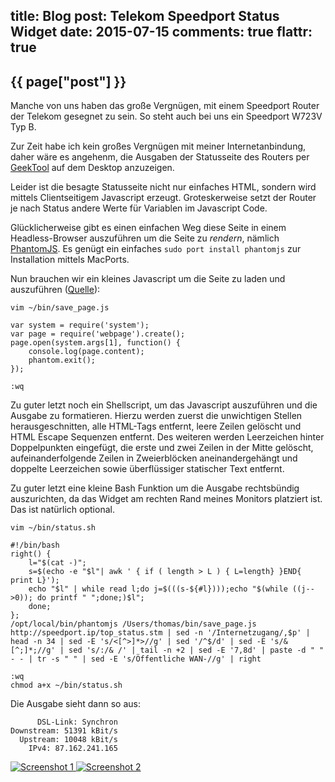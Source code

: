title: Blog
post: Telekom Speedport Status Widget
date: 2015-07-15
comments: true
flattr: true
---

## {{ page["post"] }}
<!--%
from datetime import datetime
date = datetime.strptime(page["date"], "%Y-%m-%d").strftime("%B %d, %Y")
print "*Posted at %s.*" % date
%-->

Manche von uns haben das große Vergnügen, mit einem Speedport Router der Telekom gesegnet zu sein. So steht auch bei uns ein Speedport W723V Typ B.

Zur Zeit habe ich kein großes Vergnügen mit meiner Internetanbindung, daher wäre es angehenm, die Ausgaben der Statusseite des Routers per [GeekTool](http://projects.tynsoe.org/en/geektool/) auf dem Desktop anzuzeigen.

Leider ist die besagte Statusseite nicht nur einfaches HTML, sondern wird mittels Clientseitigem Javascript erzeugt. Groteskerweise setzt der Router je nach Status andere Werte für Variablen im Javascript Code.

Glücklicherweise gibt es einen einfachen Weg diese Seite in einem Headless-Browser auszuführen um die Seite zu *rendern*, nämlich [PhantomJS](http://phantomjs.org). Es genügt ein einfaches `sudo port install phantomjs` zur Installation mittels MacPorts.

Nun brauchen wir ein kleines Javascript um die Seite zu laden und auszuführen ([Quelle](http://superuser.com/a/448517)):

    vim ~/bin/save_page.js

    var system = require('system');
    var page = require('webpage').create();
    page.open(system.args[1], function() {
        console.log(page.content);
        phantom.exit();
    });
    
    :wq

Zu guter letzt noch ein Shellscript, um das Javascript auszuführen und die Ausgabe zu formatieren. Hierzu werden zuerst die unwichtigen Stellen herausgeschnitten, alle HTML-Tags entfernt, leere Zeilen gelöscht und HTML Escape Sequenzen entfernt. Des weiteren werden Leerzeichen hinter Doppelpunkten eingefügt, die erste und zwei Zeilen in der Mitte gelöscht, aufeinanderfolgende Zeilen in Zweierblöcken aneinandergehängt und doppelte Leerzeichen sowie überflüssiger statischer Text entfernt.

Zu guter letzt eine kleine Bash Funktion um die Ausgabe rechtsbündig auszurichten, da das Widget am rechten Rand meines Monitors platziert ist. Das ist natürlich optional.

    vim ~/bin/status.sh
    
    #!/bin/bash
    right() {
        l="$(cat -)";
        s=$(echo -e "$l"| awk ' { if ( length > L ) { L=length} }END{ print L}');
        echo "$l" | while read l;do j=$(((s-${#l})));echo "$(while ((j-->0)); do printf " ";done;)$l";
        done;
    };
    /opt/local/bin/phantomjs /Users/thomas/bin/save_page.js http://speedport.ip/top_status.stm | sed -n '/Internetzugang/,$p' | head -n 34 | sed -E 's/<[^>]*>//g' | sed '/^$/d' | sed -E 's/&[^;]*;//g' | sed 's/:/& /' | tail -n +2 | sed -E '7,8d' | paste -d " " - - | tr -s " " | sed -E 's/Öffentliche WAN-//g' | right
    
    :wq
    chmod a+x ~/bin/status.sh

Die Ausgabe sieht dann so aus:

          DSL-Link: Synchron
    Downstream: 51391 kBit/s
      Upstream: 10048 kBit/s
        IPv4: 87.162.241.165

<div class="lightgallery">
    <a href="img/widget1.png">
        <img src="img/widget1.png" alt="Screenshot 1">
    </a>
    <a href="img/widget2.png">
        <img src="img/widget2_small.png" alt="Screenshot 2">
    </a>
</div>

